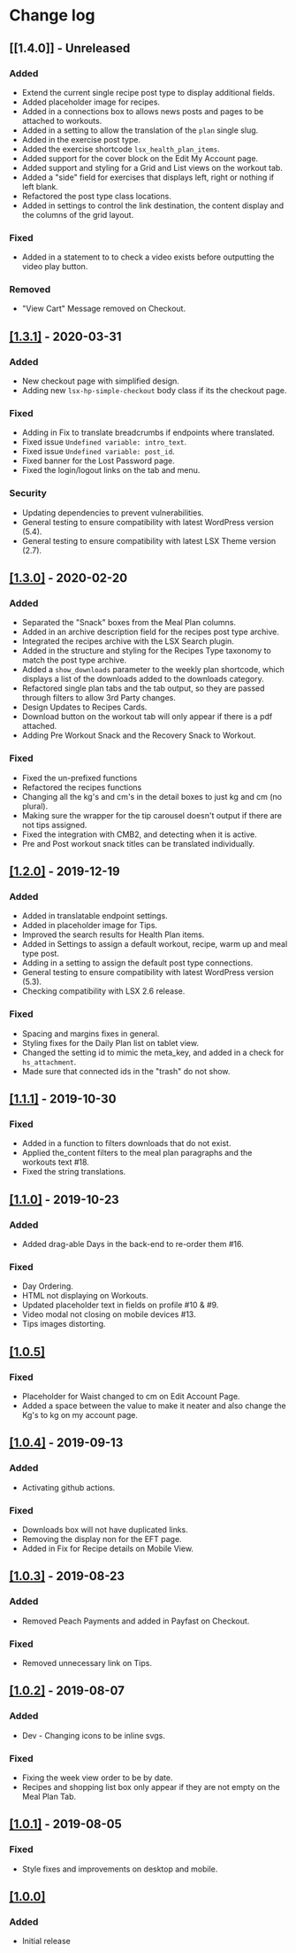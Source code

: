 # Change log

## [[1.4.0]] - Unreleased

### Added
- Extend the current single recipe post type to display additional fields.
- Added placeholder image for recipes.
- Added in a connections box to allows news posts and pages to be attached to workouts.
- Added in a setting to allow the translation of the `plan` single slug.
- Added in the exercise post type.
- Added the exercise shortcode `lsx_health_plan_items`.
- Added support for the cover block on the Edit My Account page.
- Added support and styling for a Grid and List views on the workout tab.
- Added a "side" field for exercises that displays left, right or nothing if left blank.
- Refactored the post type class locations.
- Added in settings to control the link destination, the content display and the columns of the grid layout.

### Fixed
- Added in a statement to to check a video exists before outputting the video play button.

### Removed
- "View Cart" Message removed on Checkout.


## [[1.3.1]](https://github.com/lightspeeddevelopment/lsx-health-plan/releases/tag/1.3.1) - 2020-03-31

### Added
- New checkout page with simplified design.
- Adding new `lsx-hp-simple-checkout` body class if its the checkout page.

### Fixed
- Adding in Fix to translate breadcrumbs if endpoints where translated.
- Fixed issue `Undefined variable: intro_text`.
- Fixed issue `Undefined variable: post_id`.
- Fixed banner for the Lost Password page.
- Fixed the login/logout links on the tab and menu.

### Security
- Updating dependencies to prevent vulnerabilities.
- General testing to ensure compatibility with latest WordPress version (5.4).
- General testing to ensure compatibility with latest LSX Theme version (2.7).


## [[1.3.0]](https://github.com/lightspeeddevelopment/lsx-health-plan/releases/tag/untagged-5ce7408d3f5c6aaeda32) - 2020-02-20

### Added
- Separated the "Snack" boxes from the Meal Plan columns.
- Added in an archive description field for the recipes post type archive.
- Integrated the recipes archive with the LSX Search plugin.
- Added in the structure and styling for the Recipes Type taxonomy to match the post type archive.
- Added a `show_downloads` parameter to the weekly plan shortcode, which displays a list of the downloads added to the downloads category.
- Refactored single plan tabs and the tab output, so they are passed through filters to allow 3rd Party changes.
- Design Updates to Recipes Cards.
- Download button on the workout tab will only appear if there is a pdf attached.
- Adding Pre Workout Snack and the Recovery Snack to Workout.

### Fixed
- Fixed the un-prefixed functions
- Refactored the recipes functions
- Changing all the kg's and cm's in the detail boxes to just kg and cm (no plural).
- Making sure the wrapper for the tip carousel doesn't output if there are not tips assigned.
- Fixed the integration with CMB2, and detecting when it is active.
- Pre and Post workout snack titles can be translated individually.


## [[1.2.0]](https://github.com/lightspeeddevelopment/lsx-health-plan/releases/tag/1.2) - 2019-12-19

### Added
- Added in translatable endpoint settings.
- Added in placeholder image for Tips.
- Improved the search results for Health Plan items.
- Added in Settings to assign a default workout, recipe, warm up and meal type post.
- Adding in a setting to assign the default post type connections.
- General testing to ensure compatibility with latest WordPress version (5.3).
- Checking compatibility with LSX 2.6 release.

### Fixed
- Spacing and margins fixes in general.
- Styling fixes for the Daily Plan list on tablet view.
- Changed the setting id to mimic the meta_key, and added in a check for `hs_attachment`.
- Made sure that connected ids in the "trash" do not show.


## [[1.1.1]](https://github.com/lightspeeddevelopment/lsx-health-plan/releases/tag/1.1.1) - 2019-10-30

### Fixed
- Added in a function to filters downloads that do not exist.
- Applied the_content filters to the meal plan paragraphs and the workouts text #18.
- Fixed the string translations.


## [[1.1.0]](https://github.com/lightspeeddevelopment/lsx-health-plan/releases/tag/1.1) - 2019-10-23

### Added
- Added drag-able Days in the back-end to re-order them #16.

### Fixed
- Day Ordering.
- HTML not displaying on Workouts.
- Updated placeholder text in fields on profile #10 & #9.
- Video modal not closing on mobile devices #13.
- Tips images distorting.


## [[1.0.5]]()

### Fixed
- Placeholder for Waist changed to cm on Edit Account Page.
- Added a space between the value to make it neater and also change the Kg's to kg on my account page.


## [[1.0.4]](https://github.com/lightspeeddevelopment/lsx-health-plan/releases/tag/1.0.4) - 2019-09-13

### Added
- Activating github actions.

### Fixed
- Downloads box will not have duplicated links.
- Removing the display non for the EFT page.
- Added in Fix for Recipe details on Mobile View.


## [[1.0.3]](https://github.com/lightspeeddevelopment/lsx-health-plan/releases/tag/1.0.3) - 2019-08-23

### Added
- Removed Peach Payments and added in Payfast on Checkout.

### Fixed
- Removed unnecessary link on Tips.


## [[1.0.2]](https://github.com/lightspeeddevelopment/lsx-health-plan/releases/tag/1.0.1.2) - 2019-08-07

### Added
* Dev - Changing icons to be inline svgs.

### Fixed
- Fixing the week view order to be by date.
- Recipes and shopping list box only appear if they are not empty on the Meal Plan Tab.


## [[1.0.1]](https://github.com/lightspeeddevelopment/lsx-health-plan/releases/tag/1.0.1) - 2019-08-05

### Fixed
- Style fixes and improvements on desktop and mobile.


## [[1.0.0]]()

### Added
- Initial release
